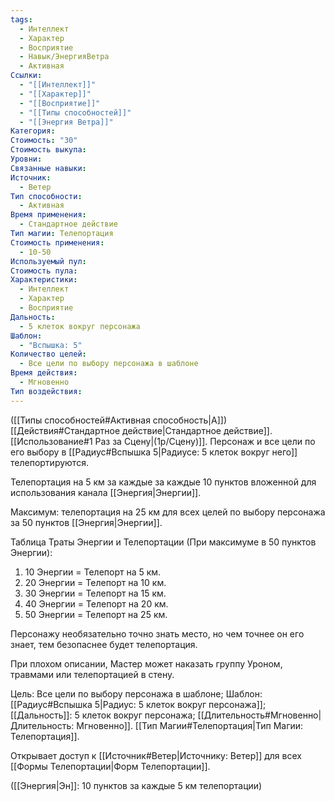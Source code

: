 ```yaml
---
tags:
  - Интеллект
  - Характер
  - Восприятие
  - Навык/ЭнергияВетра
  - Активная
Ссылки:
  - "[[Интеллект]]"
  - "[[Характер]]"
  - "[[Восприятие]]"
  - "[[Типы способностей]]"
  - "[[Энергия Ветра]]"
Категория: 
Стоимость: "30"
Стоимость выкупа: 
Уровни: 
Связанные навыки: 
Источник:
  - Ветер
Тип способности:
  - Активная
Время применения:
  - Стандартное действие
Тип магии: Телепортация
Стоимость применения:
  - 10-50
Используемый пул: 
Стоимость пула: 
Характеристики:
  - Интеллект
  - Характер
  - Восприятие
Дальность:
  - 5 клеток вокруг персонажа
Шаблон:
  - "Вспышка: 5"
Количество целей:
  - Все цели по выбору персонажа в шаблоне
Время действия:
  - Мгновенно
Тип воздействия:
---
```

([[Типы способностей#Активная способность|А]]) [[Действия#Стандартное действие|Стандартное действие]]. [[Использование#1 Раз за Сцену|(1р/Сцену)]]. Персонаж и все цели по его выбору в [[Радиус#Вспышка 5|Радиусе: 5 клеток вокруг него]] телепортируются. 

Телепортация на 5 км за каждые за каждые 10 пунктов вложенной для использования канала [[Энергия|Энергии]].

Максимум: телепортация на 25 км для всех целей по выбору персонажа за 50 пунктов [[Энергия|Энергии]].

Таблица Траты Энергии и Телепортации
(При максимуме в 50 пунктов Энергии):

1. 10 Энергии = Телепорт на 5 км.
2. 20 Энергии = Телепорт на 10 км.
3. 30 Энергии = Телепорт на 15 км.
4. 40 Энергии = Телепорт на 20 км. 
5. 50 Энергии = Телепорт на 25 км.

Персонажу необязательно точно знать место, но чем точнее он его знает, тем безопаснее будет телепортация. 

При плохом описании, Мастер может наказать группу Уроном, травмами или телепортацией в стену.

Цель: Все цели по выбору персонажа в шаблоне; Шаблон: [[Радиус#Вспышка 5|Радиус: 5 клеток вокруг персонажа]]; [[Дальность]]: 5 клеток вокруг персонажа; [[Длительность#Мгновенно|Длительность: Мгновенно]]. [[Тип Магии#Телепортация|Тип Магии: Телепортация]].

Открывает доступ к [[Источник#Ветер|Источнику: Ветер]] для всех [[Формы Телепортации|Форм Телепортации]]. 

([[Энергия|Эн]]: 10 пунктов за каждые 5 км телепортации)